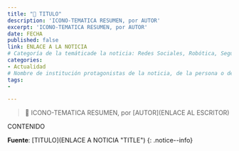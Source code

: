 ```yaml
---
title: "📰 TITULO"
description: 'ICONO-TEMATICA RESUMEN, por AUTOR'
excerpt: 'ICONO-TEMATICA RESUMEN, por AUTOR'
date: FECHA
published: false
link: ENLACE A LA NOTICIA
# Categoría de la temáticade la noticia: Redes Sociales, Robótica, Seguridad Informática, Software, SDK Multiplataforma, Educación, Genética
categories:
- Actualidad
# Nombre de institución protagonistas de la noticia, de la persona o del software, sistema o SDK.
tags:
- 

---
```

> 📰 ICONO-TEMATICA RESUMEN, por [AUTOR](ENLACE AL ESCRITOR)

CONTENIDO

**Fuente**: [TITULO](ENLACE A NOTICIA "TITLE")
{: .notice--info}